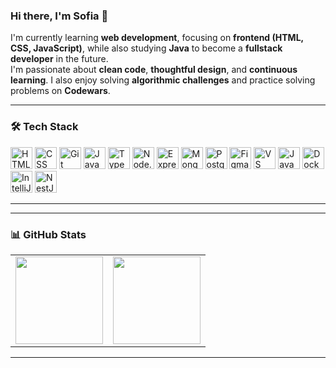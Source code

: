 ### Hi there, I'm Sofia 👋

I'm currently learning **web development**, focusing on **frontend (HTML, CSS, JavaScript)**, while also studying **Java** to become a **fullstack developer** in the future.  
I'm passionate about **clean code**, **thoughtful design**, and **continuous learning**. I also enjoy solving **algorithmic challenges** and practice solving problems on **Codewars**.


---

### 🛠️ Tech Stack

<p align="left">
  <img src="https://cdn.jsdelivr.net/gh/devicons/devicon/icons/html5/html5-original.svg" alt="HTML" width="35" height="35"/>
  
  <img src="https://cdn.jsdelivr.net/gh/devicons/devicon/icons/css3/css3-original.svg" alt="CSS" width="35" height="35"/>

  <img src="https://cdn.jsdelivr.net/gh/devicons/devicon/icons/git/git-original.svg" alt="Git" width="35" height="35"/>
  
  <img src="https://cdn.jsdelivr.net/gh/devicons/devicon/icons/javascript/javascript-original.svg" alt="JavaScript" width="35" height="35"/>

  <img src="https://cdn.jsdelivr.net/gh/devicons/devicon/icons/typescript/typescript-original.svg" alt="TypeScript" width="35" height="35"/>

  <img src="https://cdn.jsdelivr.net/gh/devicons/devicon/icons/nodejs/nodejs-original.svg" alt="Node.js" width="35" height="35"/>
  

  <picture>
  <source media="(prefers-color-scheme: dark)" srcset="https://cdn.simpleicons.org/express/FFFFFF"/>
  <source media="(prefers-color-scheme: light)" srcset="https://cdn.simpleicons.org/express/000000"/>
  <img src="https://cdn.simpleicons.org/express/000000" alt="Express" width="35" height="35"/>
</picture>
  
  <img src="https://cdn.jsdelivr.net/gh/devicons/devicon/icons/mongodb/mongodb-original.svg" alt="MongoDB" width="35" height="35"/>

   <img src="https://cdn.jsdelivr.net/gh/devicons/devicon/icons/postgresql/postgresql-original.svg" alt="PostgreSQL" width="35" height="35"/>
  
  <img src="https://cdn.jsdelivr.net/gh/devicons/devicon/icons/figma/figma-original.svg" alt="Figma" width="35" height="35"/>
  
  <img src="https://cdn.jsdelivr.net/gh/devicons/devicon/icons/vscode/vscode-original.svg" alt="VS Code" width="35" height="35"/>
  
  <img src="https://cdn.jsdelivr.net/gh/devicons/devicon/icons/java/java-original.svg" alt="Java" width="35" height="35"/>
  
  <img src="https://cdn.jsdelivr.net/gh/devicons/devicon/icons/docker/docker-original.svg" alt="Docker" width="35" height="35"/>
  
  <img src="https://cdn.jsdelivr.net/gh/devicons/devicon/icons/intellij/intellij-original.svg" alt="IntelliJ IDEA" width="35" height="35"/>

  <img src="https://cdn.jsdelivr.net/gh/devicons/devicon/icons/nestjs/nestjs-original.svg" alt="NestJS" width="35" height="35"/>


  
</p>

---
---

### 📊 GitHub Stats

<table><tr valign="top">
<td>
  <img src="https://github-readme-stats.vercel.app/api?username=SofiaKubo&show_icons=true&theme=tokyonight" height="140"/>
</td>
<td>
  <img src="https://github-readme-stats.vercel.app/api/top-langs/?username=SofiaKubo&layout=compact&theme=tokyonight" height="140"/>
</td>
</tr></table>

---
